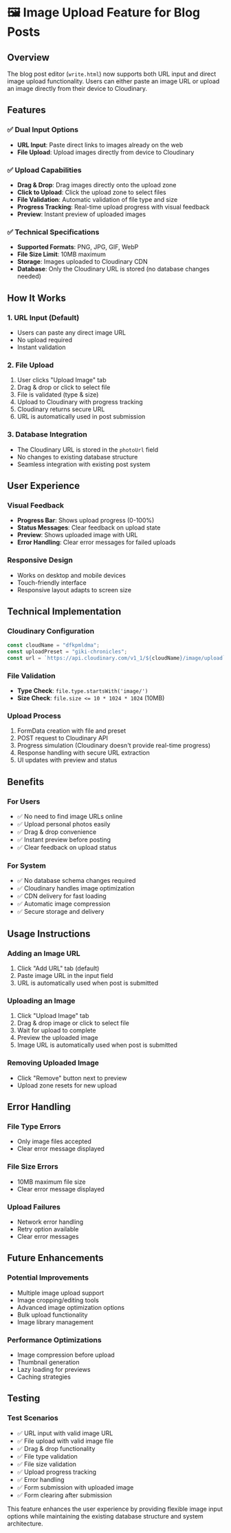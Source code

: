 # 🖼️ Image Upload Feature for Blog Posts

## Overview
The blog post editor (`write.html`) now supports both URL input and direct image upload functionality. Users can either paste an image URL or upload an image directly from their device to Cloudinary.

## Features

### ✅ **Dual Input Options**
- **URL Input**: Paste direct links to images already on the web
- **File Upload**: Upload images directly from device to Cloudinary

### ✅ **Upload Capabilities**
- **Drag & Drop**: Drag images directly onto the upload zone
- **Click to Upload**: Click the upload zone to select files
- **File Validation**: Automatic validation of file type and size
- **Progress Tracking**: Real-time upload progress with visual feedback
- **Preview**: Instant preview of uploaded images

### ✅ **Technical Specifications**
- **Supported Formats**: PNG, JPG, GIF, WebP
- **File Size Limit**: 10MB maximum
- **Storage**: Images uploaded to Cloudinary CDN
- **Database**: Only the Cloudinary URL is stored (no database changes needed)

## How It Works

### 1. **URL Input (Default)**
- Users can paste any direct image URL
- No upload required
- Instant validation

### 2. **File Upload**
1. User clicks "Upload Image" tab
2. Drag & drop or click to select file
3. File is validated (type & size)
4. Upload to Cloudinary with progress tracking
5. Cloudinary returns secure URL
6. URL is automatically used in post submission

### 3. **Database Integration**
- The Cloudinary URL is stored in the `photoUrl` field
- No changes to existing database structure
- Seamless integration with existing post system

## User Experience

### **Visual Feedback**
- **Progress Bar**: Shows upload progress (0-100%)
- **Status Messages**: Clear feedback on upload state
- **Preview**: Shows uploaded image with URL
- **Error Handling**: Clear error messages for failed uploads

### **Responsive Design**
- Works on desktop and mobile devices
- Touch-friendly interface
- Responsive layout adapts to screen size

## Technical Implementation

### **Cloudinary Configuration**
```javascript
const cloudName = "dfkpmldma";
const uploadPreset = "giki-chronicles";
const url = `https://api.cloudinary.com/v1_1/${cloudName}/image/upload`;
```

### **File Validation**
- **Type Check**: `file.type.startsWith('image/')`
- **Size Check**: `file.size <= 10 * 1024 * 1024` (10MB)

### **Upload Process**
1. FormData creation with file and preset
2. POST request to Cloudinary API
3. Progress simulation (Cloudinary doesn't provide real-time progress)
4. Response handling with secure URL extraction
5. UI updates with preview and status

## Benefits

### **For Users**
- ✅ No need to find image URLs online
- ✅ Upload personal photos easily
- ✅ Drag & drop convenience
- ✅ Instant preview before posting
- ✅ Clear feedback on upload status

### **For System**
- ✅ No database schema changes required
- ✅ Cloudinary handles image optimization
- ✅ CDN delivery for fast loading
- ✅ Automatic image compression
- ✅ Secure storage and delivery

## Usage Instructions

### **Adding an Image URL**
1. Click "Add URL" tab (default)
2. Paste image URL in the input field
3. URL is automatically used when post is submitted

### **Uploading an Image**
1. Click "Upload Image" tab
2. Drag & drop image or click to select file
3. Wait for upload to complete
4. Preview the uploaded image
5. Image URL is automatically used when post is submitted

### **Removing Uploaded Image**
- Click "Remove" button next to preview
- Upload zone resets for new upload

## Error Handling

### **File Type Errors**
- Only image files accepted
- Clear error message displayed

### **File Size Errors**
- 10MB maximum file size
- Clear error message displayed

### **Upload Failures**
- Network error handling
- Retry option available
- Clear error messages

## Future Enhancements

### **Potential Improvements**
- Multiple image upload support
- Image cropping/editing tools
- Advanced image optimization options
- Bulk upload functionality
- Image library management

### **Performance Optimizations**
- Image compression before upload
- Thumbnail generation
- Lazy loading for previews
- Caching strategies

## Testing

### **Test Scenarios**
- ✅ URL input with valid image URL
- ✅ File upload with valid image file
- ✅ Drag & drop functionality
- ✅ File type validation
- ✅ File size validation
- ✅ Upload progress tracking
- ✅ Error handling
- ✅ Form submission with uploaded image
- ✅ Form clearing after submission

This feature enhances the user experience by providing flexible image input options while maintaining the existing database structure and system architecture.
